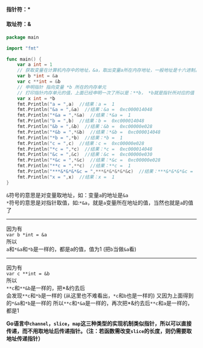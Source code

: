 #### 指针符：*

#### 取址符：&

```go
package main

import "fmt"

func main() {
    var a int = 1 
    // 获取变量在计算机内存中的地址，&a，取出变量a所在内存地址，一般地址是十六进制。
    var b *int = &a
    var c **int = &b
    // 申明指针 指向变量 *b 所在的内存单元
    // 打印指针内存单元的值，上面已经申明一次了所以是：**b， *b就是指针所对应的值
    var x int = *b
    fmt.Println("a = ",a)  //结果：a =  1
    fmt.Println("&a = ",&a)  //结果：&a =  0xc000014048
    fmt.Println("*&a = ",*&a)  //结果：*&a =  1
    fmt.Println("b = ",b)  //结果：b =  0xc000014048
    fmt.Println("&b = ",&b)  //结果：&b =  0xc00000e028
    fmt.Println("*&b = ",*&b)  //结果：*&b =  0xc000014048
    fmt.Println("*b = ",*b)  //结果：*b =  1
    fmt.Println("c = ",c)  //结果：c =  0xc00000e028
    fmt.Println("*c = ",*c)  //结果：*c =  0xc000014048
    fmt.Println("&c = ",&c)  //结果：&c =  0xc00000e030
    fmt.Println("*&c = ",*&c)  //结果：*&c =  0xc00000e028
    fmt.Println("**c = ",**c)  //结果：**c =  1
    fmt.Println("***&*&*&*&c = ",***&*&*&*&*&c)  //结果：***&*&*&*&c =  1
    fmt.Println("x = ",x)  //结果：x =  1
}
```

`&`符号的意思是对变量取地址，如：变量`a`的地址是`&a`  
`*`符号的意思是对指针取值，如:`*&a`，就是`a`变量所在地址的值，当然也就是`a`的值了

---

因为有  
`var b *int = &a`  
所以  
`a`和`*&a`和`*b`是一样的，都是a的值，值为1 (把`b`当做`&a`看)

---

因为有  
`var c **int = &b`  
所以  
`**c`和`**&b`是一样的，把*&约去后  
会发现`**c`和`*b`是一样的 (从这里也不难看出，`*c`和`b`也是一样的) 又因为上面得到的`*&a`和`*b`是一样的 所以`**c`和`*&a`是一样的，再次把*&约去后`**c`和`a`是一样的，都是1



**Go语言中`channel`，`slice`，`map`这三种类型的实现机制类似指针，所以可以直接传递，而不用取地址后传递指针。（注：若函数需改变`slice`的长度，则仍需要取地址传递指针）**


